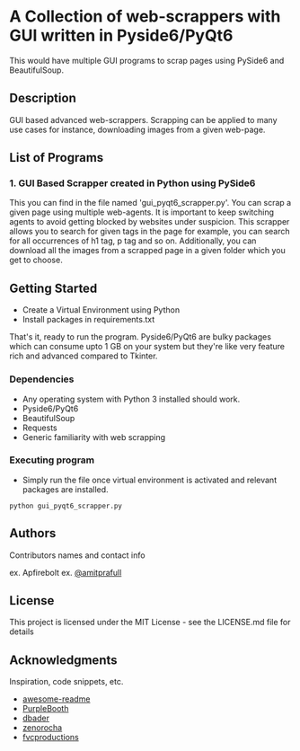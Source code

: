 # A Collection of web-scrappers with GUI written in Pyside6/PyQt6

This would have multiple GUI programs to scrap pages using PySide6 and BeautifulSoup.

## Description

GUI based advanced web-scrappers. Scrapping can be applied to many use cases for instance, downloading images from a given web-page.

## List of Programs

### 1. GUI Based Scrapper created in Python using PySide6

This you can find in the file named 'gui_pyqt6_scrapper.py'. You can scrap a given page using multiple web-agents. It is important to 
keep switching agents to avoid getting blocked by websites under suspicion. This scrapper allows you to search for given tags in the page for example, you can search for all occurrences of h1 tag, p tag and so on. Additionally, you can download all the images from a scrapped page in a given folder which you get to choose.

## Getting Started

* Create a Virtual Environment using Python
* Install packages in requirements.txt

That's it, ready to run the program. Pyside6/PyQt6 are bulky packages which can consume upto 1 GB on your system but they're like very feature rich and advanced compared to Tkinter.

### Dependencies

* Any operating system with Python 3 installed should work.
* Pyside6/PyQt6 
* BeautifulSoup
* Requests
* Generic familiarity with web scrapping

### Executing program

* Simply run the file once virtual environment is activated and relevant packages are installed.

```
python gui_pyqt6_scrapper.py
```

## Authors

Contributors names and contact info

ex. Apfirebolt
ex. [@amitprafull](https://twitter.com/amitprafull)

## License

This project is licensed under the MIT License - see the LICENSE.md file for details

## Acknowledgments

Inspiration, code snippets, etc.
* [awesome-readme](https://github.com/matiassingers/awesome-readme)
* [PurpleBooth](https://gist.github.com/PurpleBooth/109311bb0361f32d87a2)
* [dbader](https://github.com/dbader/readme-template)
* [zenorocha](https://gist.github.com/zenorocha/4526327)
* [fvcproductions](https://gist.github.com/fvcproductions/1bfc2d4aecb01a834b46)